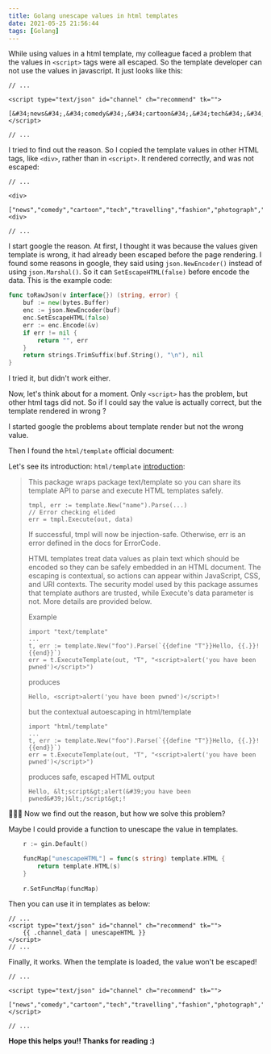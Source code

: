 ```yaml
---
title: Golang unescape values in html templates
date: 2021-05-25 21:56:44
tags: [Golang]
---
```


While using values in a html template, my colleague faced a problem that the values in `<script>` tags were all escaped.
So the template developer can not use the values in javascript. It just looks like this:

```
// ... 

<script type="text/json" id="channel" ch="recommend" tk="">
   [&#34;news&#34;,&#34;comedy&#34;,&#34;cartoon&#34;,&#34;tech&#34;,&#34;travelling&#34;,&#34;fashion&#34;,&#34;photograph&#34;,&#34;household&#34;,&#34;movies&#34;,&#34;foods&#34;,&#34;military&#34;,&#34;health&#34;,&#34;test&#34;]
</script>

// ...
```

I tried to find out the reason. So I copied the template values in other HTML tags, like `<div>`, rather than in `<script>`.
It rendered correctly, and was not escaped: 

```
// ...

<div>
  ["news","comedy","cartoon","tech","travelling","fashion","photograph","household","movies","foods","military","health","test"]
<div>

// ...
```

I start google the reason. At first, I thought it was because the values given template is wrong, 
it had already been escaped before the page rendering.
I found some reasons in google, they said using `json.NewEncoder()` instead of using `json.Marshal()`. 
So it can `SetEscapeHTML(false)` before encode the data. This is the example code:

```go
func toRawJson(v interface{}) (string, error) {
	buf := new(bytes.Buffer)
	enc := json.NewEncoder(buf)
	enc.SetEscapeHTML(false)
	err := enc.Encode(&v)
	if err != nil {
		return "", err
	}
	return strings.TrimSuffix(buf.String(), "\n"), nil
}
```

I tried it, but didn't work either.

Now, let's think about for a moment. Only `<script>` has the problem, but other html tags did not. 
So if I could say the value is actually correct, but the template rendered in wrong ?

I started google the problems about template render but not the wrong value.

Then I found the `html/template` official document:

Let's see its introduction: `html/template` [introduction](https://golang.org/pkg/html/template/#hdr-Introduction):

> This package wraps package text/template so you can share its template API 
> to parse and execute HTML templates safely.
> 
> ```
> tmpl, err := template.New("name").Parse(...)
> // Error checking elided
> err = tmpl.Execute(out, data)
> ```
> 
> If successful, tmpl will now be injection-safe. Otherwise, 
> err is an error defined in the docs for ErrorCode.
> 
> HTML templates treat data values as plain text which should be encoded so they 
> can be safely embedded in an HTML document. 
> The escaping is contextual, so actions can appear within JavaScript, CSS, and URI contexts.
> The security model used by this package assumes that template authors are trusted, 
> while Execute's data parameter is not. More details are provided below.
>
> Example
> ```
> import "text/template"
> ...
> t, err := template.New("foo").Parse(`{{define "T"}}Hello, {{.}}!{{end}}`)
> err = t.ExecuteTemplate(out, "T", "<script>alert('you have been pwned')</script>")
> ```
>
> produces
> 
> ```
> Hello, <script>alert('you have been pwned')</script>!
> ```
> 
> but the contextual autoescaping in html/template
> 
> ```
> import "html/template"
> ...
> t, err := template.New("foo").Parse(`{{define "T"}}Hello, {{.}}!{{end}}`)
> err = t.ExecuteTemplate(out, "T", "<script>alert('you have been pwned')</script>")
> ```
> 
> produces safe, escaped HTML output
> 
> ```
> Hello, &lt;script&gt;alert(&#39;you have been pwned&#39;)&lt;/script&gt;!
> ```


🥳🥳🥳 Now we find out the reason, but how we solve this problem?

Maybe I could provide a function to unescape the value in templates.

```go 
	r := gin.Default()

	funcMap["unescapeHTML"] = func(s string) template.HTML {
		return template.HTML(s)
	}
	
	r.SetFuncMap(funcMap)
```

Then you can use it in templates as below:

```
// ...
<script type="text/json" id="channel" ch="recommend" tk="">
    {{ .channel_data | unescapeHTML }}
</script>
// ...
```

Finally, it works.
When the template is loaded, the value won't be escaped!

```
// ... 

<script type="text/json" id="channel" ch="recommend" tk="">
   ["news","comedy","cartoon","tech","travelling","fashion","photograph","household","movies","foods","military","health","test"]
</script>

// ...
```

**Hope this helps you!! Thanks for reading :)**
